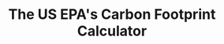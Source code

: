 ---
title: The US EPA's Carbon Footprint Calculator
url: 'https://www3.epa.gov/carbon-footprint-calculator/'
countries:
  - us
categories:
  - 681bffaf-a44c-4449-ae96-bf780506c862
description: >-
  The calculator estimates your footprint in three areas- home energy,
  transportation and waste. Everyone's carbon footprint is different depending
  on their location, habits, and personal choices.
image: null
blueprint: action

---